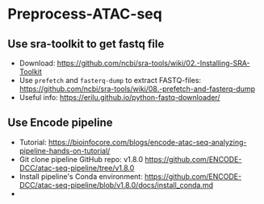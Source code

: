 # Preprocess-ATAC-seq

## Use sra-toolkit to get fastq file
* Download: https://github.com/ncbi/sra-tools/wiki/02.-Installing-SRA-Toolkit
* Use `prefetch` and `fasterq-dump` to extract FASTQ-files: https://github.com/ncbi/sra-tools/wiki/08.-prefetch-and-fasterq-dump
* Useful info: https://erilu.github.io/python-fastq-downloader/

## Use Encode pipeline 
* Tutorial: https://bioinfocore.com/blogs/encode-atac-seq-analyzing-pipeline-hands-on-tutorial/
* Git clone pipeline GitHub repo: v1.8.0 https://github.com/ENCODE-DCC/atac-seq-pipeline/tree/v1.8.0
* Install pipeline's Conda environment: https://github.com/ENCODE-DCC/atac-seq-pipeline/blob/v1.8.0/docs/install_conda.md
* 
